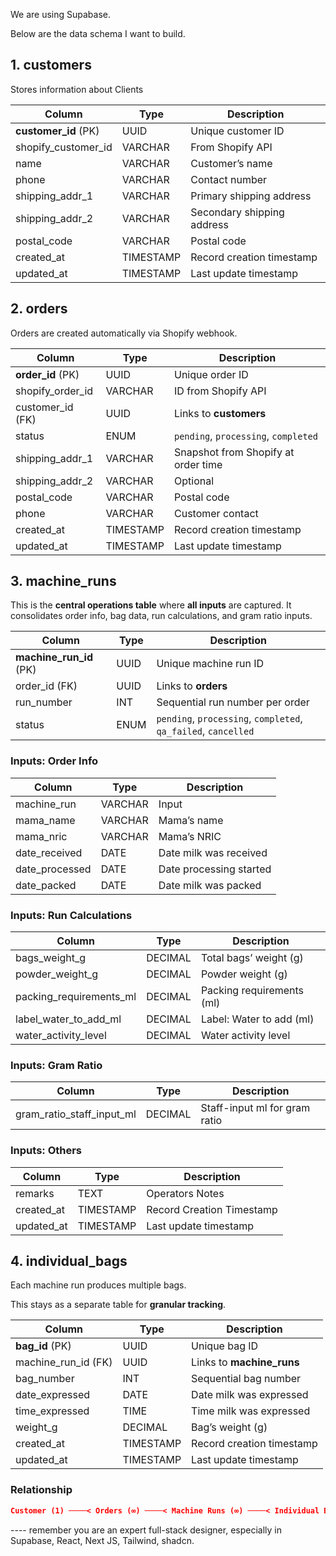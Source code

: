 We are using Supabase.

Below are the data schema I want to build.

## **1. customers**

Stores information about Clients

| Column               | Type      | Description                |
| -------------------- | --------- | -------------------------- |
| **customer_id** (PK) | UUID      | Unique customer ID         |
| shopify_customer_id  | VARCHAR   | From Shopify API           |
| name                 | VARCHAR   | Customer’s name            |
| phone                | VARCHAR   | Contact number             |
| shipping_addr_1      | VARCHAR   | Primary shipping address   |
| shipping_addr_2      | VARCHAR   | Secondary shipping address |
| postal_code          | VARCHAR   | Postal code                |
| created_at           | TIMESTAMP | Record creation timestamp  |
| updated_at           | TIMESTAMP | Last update timestamp      |

## **2. orders**

Orders are created automatically via Shopify webhook.

| Column            | Type      | Description                          |
| ----------------- | --------- | ------------------------------------ |
| **order_id** (PK) | UUID      | Unique order ID                      |
| shopify_order_id  | VARCHAR   | ID from Shopify API                  |
| customer_id (FK)  | UUID      | Links to **customers**               |
| status            | ENUM      | `pending`, `processing`, `completed` |
| shipping_addr_1   | VARCHAR   | Snapshot from Shopify at order time  |
| shipping_addr_2   | VARCHAR   | Optional                             |
| postal_code       | VARCHAR   | Postal code                          |
| phone             | VARCHAR   | Customer contact                     |
| created_at        | TIMESTAMP | Record creation timestamp            |
| updated_at        | TIMESTAMP | Last update timestamp                |

## **3. machine_runs**

This is the **central operations table** where **all inputs** are captured. It consolidates order info, bag data, run calculations, and gram ratio inputs.

| Column                  | Type | Description                                                    |
| ----------------------- | ---- | -------------------------------------------------------------- |
| **machine_run_id** (PK) | UUID | Unique machine run ID                                          |
| order_id (FK)           | UUID | Links to **orders**                                            |
| run_number              | INT  | Sequential run number per order                                |
| status                  | ENUM | `pending`, `processing`, `completed`, `qa_failed`, `cancelled` |

### **Inputs: Order Info**

| Column         | Type    | Description             |
| -------------- | ------- | ----------------------- |
| machine_run    | VARCHAR | Input                   |
| mama_name      | VARCHAR | Mama’s name             |
| mama_nric      | VARCHAR | Mama’s NRIC             |
| date_received  | DATE    | Date milk was received  |
| date_processed | DATE    | Date processing started |
| date_packed    | DATE    | Date milk was packed    |

### **Inputs: Run Calculations**

| Column                  | Type    | Description               |
| ----------------------- | ------- | ------------------------- |
| bags_weight_g           | DECIMAL | Total bags’ weight (g)    |
| powder_weight_g         | DECIMAL | Powder weight (g)         |
| packing_requirements_ml | DECIMAL | Packing requirements (ml) |
| label_water_to_add_ml   | DECIMAL | Label: Water to add (ml)  |
| water_activity_level    | DECIMAL | Water activity level      |

### **Inputs: Gram Ratio**

| Column                    | Type    | Description                   |
| ------------------------- | ------- | ----------------------------- |
| gram_ratio_staff_input_ml | DECIMAL | Staff-input ml for gram ratio |

### Inputs: Others

| Column     | Type      | Description               |
| ---------- | --------- | ------------------------- |
| remarks    | TEXT      | Operators Notes           |
| created_at | TIMESTAMP | Record Creation Timestamp |
| updated_at | TIMESTAMP | Last update timestamp     |

## **4. individual_bags**

Each machine run produces multiple bags.

This stays as a separate table for **granular tracking**.

| Column              | Type      | Description               |
| ------------------- | --------- | ------------------------- |
| **bag_id** (PK)     | UUID      | Unique bag ID             |
| machine_run_id (FK) | UUID      | Links to **machine_runs** |
| bag_number          | INT       | Sequential bag number     |
| date_expressed      | DATE      | Date milk was expressed   |
| time_expressed      | TIME      | Time milk was expressed   |
| weight_g            | DECIMAL   | Bag’s weight (g)          |
| created_at          | TIMESTAMP | Record creation timestamp |
| updated_at          | TIMESTAMP | Last update timestamp     |

### Relationship

```json
Customer (1) ────< Orders (∞) ────< Machine Runs (∞) ────< Individual Bags (∞)
```

---- remember you are an expert full-stack designer, especially in Supabase, React, Next JS, Tailwind, shadcn.
